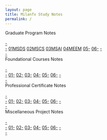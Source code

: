 ```yaml
---
layout: page
title: Milanfx Study Notes
permalink: /
---
```


<div class="block">
  <div class="btn text">
    <div class="btn name">Graduate Program Notes</div><br>
    <div class="block" style="grid-template-columns: 1fr 2fr 2fr 2fr 2fr 2fr 2fr 1fr;">
      <a href="/#/"       class="btn empty">-<br>-</a>
      <a href="/01-MSDS/" class="btn box1"><span class="btn box11">01</span>MSDS</a>
      <a href="/02-MSCS/" class="btn box1"><span class="btn box11">02</span>MSCS</a>
      <a href="/03-MSAI/" class="btn box1"><span class="btn box11">03</span>MSAI</a>
      <a href="/04-MEEM/" class="btn box1"><span class="btn box11">04</span>MEEM</a>
      <a href="/#/"       class="btn box1"><span class="btn box11">05</span>-</a>
      <a href="/#/"       class="btn box1"><span class="btn box11">06</span>-</a>
      <a href="/#/"       class="btn empty">-<br>-</a>
    </div>
  </div>
</div>

<div class="block">
  <div class="btn text">
    <div class="btn name">Foundational Courses Notes</div><br>
    <div class="block" style="grid-template-columns: 1fr 2fr 2fr 2fr 2fr 2fr 2fr 1fr;">
      <a href="/#/"           class="btn empty">-<br>-</a>
      <a href="/06-Colorado/" class="btn box2"><span class="btn box22">01</span>-</a>
      <a href="/#/"           class="btn box2"><span class="btn box22">02</span>-</a>
      <a href="/#/"           class="btn box2"><span class="btn box22">03</span>-</a>
      <a href="/#/"           class="btn box2"><span class="btn box22">04</span>-</a>
      <a href="/#/"           class="btn box2"><span class="btn box22">05</span>-</a>
      <a href="/#/"           class="btn box2"><span class="btn box22">06</span>-</a>
      <a href="/#/"           class="btn empty">-<br>-</a>
    </div>
  </div>
</div>

<div class="block">
  <div class="btn text">
    <div class="btn name">Professional Certificate Notes</div><br>
    <div class="block" style="grid-template-columns: 1fr 2fr 2fr 2fr 2fr 2fr 2fr 1fr;">
      <a href="/#/" class="btn empty">-<br>-</a>
      <a href="/#/" class="btn box1"><span class="btn box11">01</span>-</a>
      <a href="/#/" class="btn box1"><span class="btn box11">02</span>-</a>
      <a href="/#/" class="btn box1"><span class="btn box11">03</span>-</a>
      <a href="/#/" class="btn box1"><span class="btn box11">04</span>-</a>
      <a href="/#/" class="btn box1"><span class="btn box11">05</span>-</a>
      <a href="/#/" class="btn box1"><span class="btn box11">06</span>-</a>
      <a href="/#/" class="btn empty">-<br>-</a>
    </div>
  </div>
</div>

<div class="block">
  <div class="btn text">
    <div class="btn name">Miscellaneous Project Notes</div><br>
    <div class="block" style="grid-template-columns: 1fr 2fr 2fr 2fr 2fr 2fr 2fr 1fr;">
      <a href="/#/" class="btn empty">-<br>-</a>
      <a href="/#/" class="btn box2"><span class="btn box22">01</span>-</a>
      <a href="/#/" class="btn box2"><span class="btn box22">02</span>-</a>
      <a href="/#/" class="btn box2"><span class="btn box22">03</span>-</a>
      <a href="/#/" class="btn box2"><span class="btn box22">04</span>-</a>
      <a href="/#/" class="btn box2"><span class="btn box22">05</span>-</a>
      <a href="/#/" class="btn box2"><span class="btn box22">06</span>-</a>
      <a href="/#/" class="btn empty">-<br>-</a>
    </div>
  </div>
</div>
